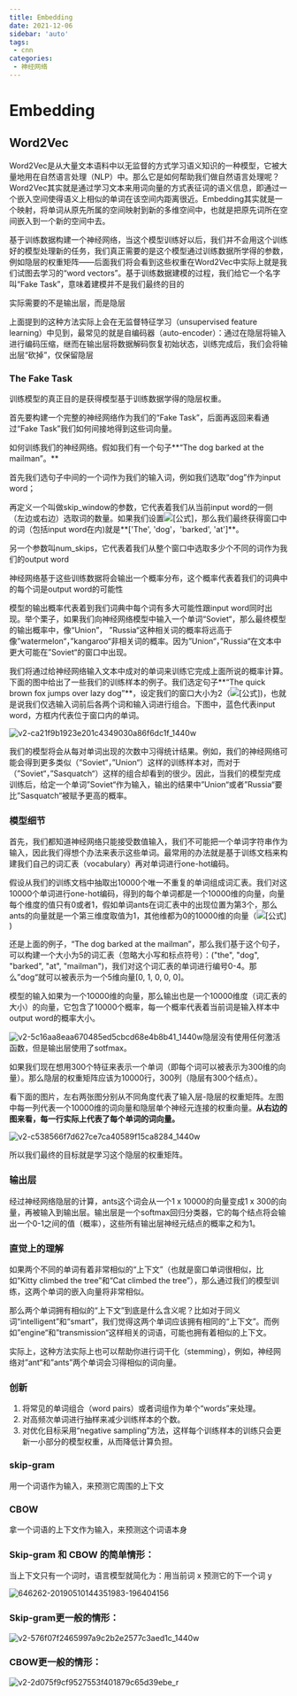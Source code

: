 ```yaml
---
title: Embedding
date: 2021-12-06
sidebar: 'auto'
tags:
 - cnn
categories:
 - 神经网络
---
```

# Embedding

## Word2Vec

Word2Vec是从大量文本语料中以无监督的方式学习语义知识的一种模型，它被大量地用在自然语言处理（NLP）中。那么它是如何帮助我们做自然语言处理呢？Word2Vec其实就是通过学习文本来用词向量的方式表征词的语义信息，即通过一个嵌入空间使得语义上相似的单词在该空间内距离很近。Embedding其实就是一个映射，将单词从原先所属的空间映射到新的多维空间中，也就是把原先词所在空间嵌入到一个新的空间中去。



基于训练数据构建一个神经网络，当这个模型训练好以后，我们并不会用这个训练好的模型处理新的任务，我们真正需要的是这个模型通过训练数据所学得的参数，例如隐层的权重矩阵——后面我们将会看到这些权重在Word2Vec中实际上就是我们试图去学习的“word vectors”。基于训练数据建模的过程，我们给它一个名字叫“Fake Task”，意味着建模并不是我们最终的目的



实际需要的不是输出层，而是隐层

上面提到的这种方法实际上会在无监督特征学习（unsupervised feature learning）中见到，最常见的就是自编码器（auto-encoder）：通过在隐层将输入进行编码压缩，继而在输出层将数据解码恢复初始状态，训练完成后，我们会将输出层“砍掉”，仅保留隐层

### **The Fake Task**

训练模型的真正目的是获得模型基于训练数据学得的隐层权重。

首先要构建一个完整的神经网络作为我们的“Fake Task”，后面再返回来看通过“Fake Task”我们如何间接地得到这些词向量。

如何训练我们的神经网络。假如我们有一个句子**“The dog barked at the mailman”。**

首先我们选句子中间的一个词作为我们的输入词，例如我们选取“dog”作为input word；

再定义一个叫做skip_window的参数，它代表着我们从当前input word的一侧（左边或右边）选取词的数量。如果我们设置![[公式]](https://www.zhihu.com/equation?tex=skip%5C_window%3D2)，那么我们最终获得窗口中的词（包括input word在内)就是**['The', 'dog'，'barked', 'at']**。



另一个参数叫num_skips，它代表着我们从整个窗口中选取多少个不同的词作为我们的output word

神经网络基于这些训练数据将会输出一个概率分布，这个概率代表着我们的词典中的每个词是output word的可能性



模型的输出概率代表着到我们词典中每个词有多大可能性跟input word同时出现。举个栗子，如果我们向神经网络模型中输入一个单词“Soviet“，那么最终模型的输出概率中，像“Union”， ”Russia“这种相关词的概率将远高于像”watermelon“，”kangaroo“非相关词的概率。因为”Union“，”Russia“在文本中更大可能在”Soviet“的窗口中出现。

我们将通过给神经网络输入文本中成对的单词来训练它完成上面所说的概率计算。下面的图中给出了一些我们的训练样本的例子。我们选定句子**“The quick brown fox jumps over lazy dog”**，设定我们的窗口大小为2（![[公式]](https://www.zhihu.com/equation?tex=window%5C_size%3D2))，也就是说我们仅选输入词前后各两个词和输入词进行组合。下图中，蓝色代表input word，方框内代表位于窗口内的单词。



![v2-ca21f9b1923e201c4349030a86f6dc1f_1440w](https://pic4.zhimg.com/80/v2-ca21f9b1923e201c4349030a86f6dc1f_1440w.png)

我们的模型将会从每对单词出现的次数中习得统计结果。例如，我们的神经网络可能会得到更多类似（“Soviet“，”Union“）这样的训练样本对，而对于（”Soviet“，”Sasquatch“）这样的组合却看到的很少。因此，当我们的模型完成训练后，给定一个单词”Soviet“作为输入，输出的结果中”Union“或者”Russia“要比”Sasquatch“被赋予更高的概率。

### **模型细节**

首先，我们都知道神经网络只能接受数值输入，我们不可能把一个单词字符串作为输入，因此我们得想个办法来表示这些单词。最常用的办法就是基于训练文档来构建我们自己的词汇表（vocabulary）再对单词进行one-hot编码。

假设从我们的训练文档中抽取出10000个唯一不重复的单词组成词汇表。我们对这10000个单词进行one-hot编码，得到的每个单词都是一个10000维的向量，向量每个维度的值只有0或者1，假如单词ants在词汇表中的出现位置为第3个，那么ants的向量就是一个第三维度取值为1，其他维都为0的10000维的向量（![[公式]](https://www.zhihu.com/equation?tex=ants%3D%5B0%2C+0%2C+1%2C+0%2C+...%2C+0%5D))

还是上面的例子，“The dog barked at the mailman”，那么我们基于这个句子，可以构建一个大小为5的词汇表（忽略大小写和标点符号）：("the", "dog", "barked", "at", "mailman")，我们对这个词汇表的单词进行编号0-4。那么”dog“就可以被表示为一个5维向量[0, 1, 0, 0, 0]。

模型的输入如果为一个10000维的向量，那么输出也是一个10000维度（词汇表的大小）的向量，它包含了10000个概率，每一个概率代表着当前词是输入样本中output word的概率大小。

![v2-5c16aa8eaa670485ed5cbcd68e4b8b41_1440w](https://pic2.zhimg.com/80/v2-5c16aa8eaa670485ed5cbcd68e4b8b41_1440w.png)隐层没有使用任何激活函数，但是输出层使用了sotfmax。



如果我们现在想用300个特征来表示一个单词（即每个词可以被表示为300维的向量）。那么隐层的权重矩阵应该为10000行，300列（隐层有300个结点）。



看下面的图片，左右两张图分别从不同角度代表了输入层-隐层的权重矩阵。左图中每一列代表一个10000维的词向量和隐层单个神经元连接的权重向量。**从右边的图来看，每一行实际上代表了每个单词的词向量。**



![v2-c538566f7d627ce7ca40589f15ca8284_1440w](https://pic1.zhimg.com/80/v2-c538566f7d627ce7ca40589f15ca8284_1440w.png)

所以我们最终的目标就是学习这个隐层的权重矩阵。

### **输出层**

经过神经网络隐层的计算，ants这个词会从一个1 x 10000的向量变成1 x 300的向量，再被输入到输出层。输出层是一个softmax回归分类器，它的每个结点将会输出一个0-1之间的值（概率），这些所有输出层神经元结点的概率之和为1。

### **直觉上的理解**

如果两个不同的单词有着非常相似的“上下文”（也就是窗口单词很相似，比如“Kitty climbed the tree”和“Cat climbed the tree”），那么通过我们的模型训练，这两个单词的嵌入向量将非常相似。



那么两个单词拥有相似的“上下文”到底是什么含义呢？比如对于同义词“intelligent”和“smart”，我们觉得这两个单词应该拥有相同的“上下文”。而例如”engine“和”transmission“这样相关的词语，可能也拥有着相似的上下文。

实际上，这种方法实际上也可以帮助你进行词干化（stemming），例如，神经网络对”ant“和”ants”两个单词会习得相似的词向量。



### 创新

1. 将常见的单词组合（word pairs）或者词组作为单个“words”来处理。
2. 对高频次单词进行抽样来减少训练样本的个数。
3. 对优化目标采用“negative sampling”方法，这样每个训练样本的训练只会更新一小部分的模型权重，从而降低计算负担。







### skip-gram

用一个词语作为输入，来预测它周围的上下文

### CBOW

拿一个词语的上下文作为输入，来预测这个词语本身

### **Skip-gram 和 CBOW 的简单情形**：

当上下文只有一个词时，语言模型就简化为：用当前词 x 预测它的下一个词 y

![646262-20190510144351983-196404156](https://img2018.cnblogs.com/blog/646262/201905/646262-20190510144351983-196404156.png)

### **Skip-gram更一般的情形：**

![v2-576f07f2465997a9c2b2e2577c3aed1c_1440w](https://pic1.zhimg.com/80/v2-576f07f2465997a9c2b2e2577c3aed1c_1440w.jpg)

### **CBOW更一般的情形**：

![v2-2d075f9cf9527553f401879c65d39ebe_r](https://pic3.zhimg.com/v2-2d075f9cf9527553f401879c65d39ebe_r.jpg)